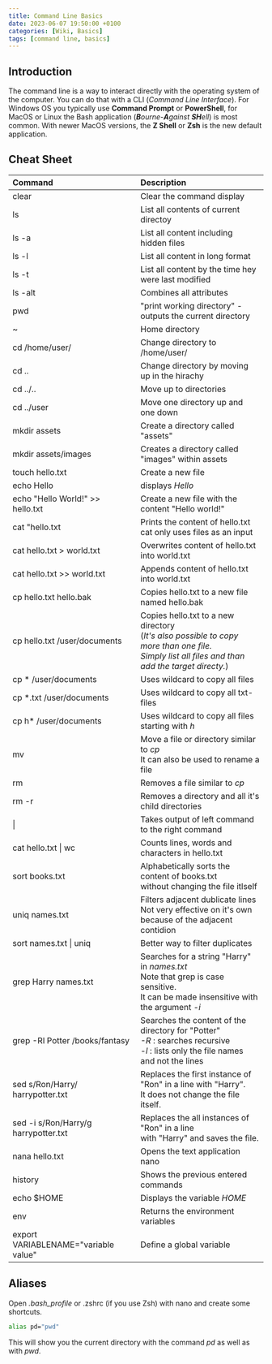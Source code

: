```yaml
---
title: Command Line Basics
date: 2023-06-07 19:50:00 +0100
categories: [Wiki, Basics]
tags: [command line, basics]
---
```


## Introduction

The command line is a way to interact directly with the operating system of the computer. You can do that with a CLI (_Command Line Interface_). For Windows OS you typically use **Command Prompt** or **PowerShell**, for MacOS or Linux the Bash application (_**B**ourne-**A**gainst **SH**ell_) is most common. With newer MacOS versions, the **Z Shell** or **Zsh** is the new default application.

## Cheat Sheet

| Command                              | Description                                                                                                                                                |
| :----------------------------------- | :--------------------------------------------------------------------------------------------------------------------------------------------------------- |
| clear                                | Clear the command display                                                                                                                                  |
| ls                                   | List all contents of current directoy                                                                                                                      |
| ls -a                                | List all content including hidden files                                                                                                                    |
| ls -l                                | List all content in long format                                                                                                                            |
| ls -t                                | List all content by the time hey were last modified                                                                                                        |
| ls -alt                              | Combines all attributes                                                                                                                                    |
| pwd                                  | "print working directory" - outputs the current directory                                                                                                  |
| ~                                    | Home directory                                                                                                                                             |
| cd /home/user/                       | Change directory to /home/user/                                                                                                                            |
| cd ..                                | Change directory by moving up in the hirachy                                                                                                               |
| cd ../..                             | Move up to directories                                                                                                                                     |
| cd ../user                           | Move one directory up and one down                                                                                                                         |
| mkdir assets                         | Create a directory called "assets"                                                                                                                         |
| mkdir assets/images                  | Creates a directory called "images" within assets                                                                                                          |
| touch hello.txt                      | Create a new file                                                                                                                                          |
| echo Hello                           | displays _Hello_                                                                                                                                           |
| echo "Hello World!" >> hello.txt     | Create a new file with the content "Hello world!"                                                                                                          |
| cat "hello.txt                       | Prints the content of hello.txt <br />cat only uses files as an input                                                                                      |
| cat hello.txt > world.txt            | Overwrites content of hello.txt into world.txt                                                                                                             |
| cat hello.txt >> world.txt           | Appends content of hello.txt into world.txt                                                                                                                |
| cp hello.txt hello.bak               | Copies hello.txt to a new file named hello.bak                                                                                                             |
| cp hello.txt /user/documents         | Copies hello.txt to a new directory <br /> (_It's also possible to copy more than one file. <br />Simply list all files and than add the target directy._) |
| cp \* /user/documents                | Uses wildcard to copy all files                                                                                                                            |
| cp \*.txt /user/documents            | Uses wildcard to copy all txt-files                                                                                                                        |
| cp h\* /user/documents               | Uses wildcard to copy all files starting with _h_                                                                                                          |
| mv                                   | Move a file or directory similar to _cp_ <br /> It can also be used to rename a file                                                                       |
| rm                                   | Removes a file similar to _cp_                                                                                                                             |
| rm -r                                | Removes a directory and all it's child directories                                                                                                         |
| \|                                   | Takes output of left command to the right command                                                                                                          |
| cat hello.txt \| wc                  | Counts lines, words and characters in hello.txt                                                                                                            |
| sort books.txt                       | Alphabetically sorts the content of books.txt <br /> without changing the file itlself                                                                     |
| uniq names.txt                       | Filters adjacent dublicate lines <br /> Not very effective on it's own because of the adjacent contidion                                                   |
| sort names.txt \| uniq               | Better way to filter duplicates                                                                                                                            |
| grep Harry names.txt                 | Searches for a string "Harry" in _names.txt_ <br />Note that grep is case sensitive.<br /> It can be made insensitive with the argument _-i_               |
| grep -Rl Potter /books/fantasy       | Searches the content of the directory for "Potter" <br /> _-R_ : searches recursive <br />_-l_ : lists only the file names and not the lines               |
| sed s/Ron/Harry/ harrypotter.txt     | Replaces the first instance of "Ron" in a line with "Harry". <br />It does not change the file itself.                                                     |
| sed -i s/Ron/Harry/g harrypotter.txt | Replaces the all instances of "Ron" in a line <br /> with "Harry" and saves the file.                                                                      |
| nana hello.txt                       | Opens the text application nano                                                                                                                            |
| history                              | Shows the previous entered commands                                                                                                                        |
| echo $HOME                           | Displays the variable _HOME_                                                                                                                               |
| env                                  | Returns the environment variables                                                                                                                          |
| export VARIABLENAME="variable value" | Define a global variable                                                                                                                                   |

## Aliases

Open _.bash_profile_ or .zshrc (if you use Zsh) with nano and create some shortcuts.

```bash
alias pd="pwd"
```

This will show you the current directory with the command _pd_ as well as with _pwd_.
